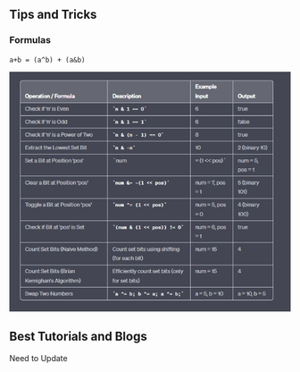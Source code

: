 <h2> Tips and Tricks </h2>
<h3> Formulas </h3>

```
a+b = (a^b) + (a&b)
```
<img src="Images/BasicFormulas.JPG">

<h2> Best Tutorials and Blogs</h2>

Need to Update
